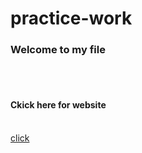 # practice-work

<h3>Welcome to my file</h3>
<br><br>
<h4>Ckick here for website </h4>
<br>
<a href="index.html">click</a>
